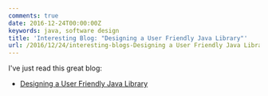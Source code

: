 ```yaml
---
comments: true
date: 2016-12-24T00:00:00Z
keywords: java, software design
title: 'Interesting Blog: "Designing a User Friendly Java Library"'
url: /2016/12/24/interesting-blogs-Designing a User Friendly Java Library/
---
```


I've just read this great blog:

- [Designing a User Friendly Java Library](http://www.baeldung.com/design-a-user-friendly-java-library)

